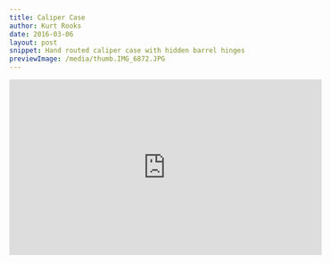 ```yaml
---
title: Caliper Case
author: Kurt Rooks
date: 2016-03-06
layout: post
snippet: Hand routed caliper case with hidden barrel hinges
previewImage: /media/thumb.IMG_6872.JPG
---
```


<div class="youtubevideowrap">
<div class="video-container">
<iframe width="560" height="315" src="https://www.youtube.com/embed/rRXwYW66lYo" frameborder="0" allowfullscreen></iframe>
</div>
</div>
